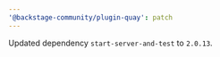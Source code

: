 ```yaml
---
'@backstage-community/plugin-quay': patch
---
```


Updated dependency `start-server-and-test` to `2.0.13`.
